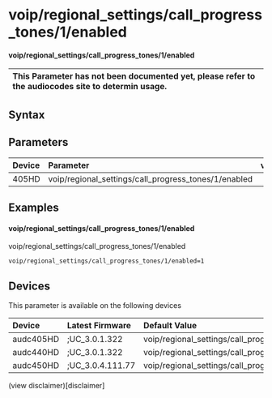﻿---
description: voip/regional_settings/call_progress_tones/1/enabled
search: false
---

# voip/regional_settings/call_progress_tones/1/enabled

#### voip/regional_settings/call_progress_tones/1/enabled


| This Parameter has not been documented yet, please refer to the audiocodes site to determin usage.  | 
| :--- |

## Syntax

## Parameters
|Device|Parameter|value|Description|
|:---|:---|:---|:---|
| 405HD | voip/regional_settings/call_progress_tones/1/enabled |  |  |

## Examples
#### voip/regional_settings/call_progress_tones/1/enabled

voip/regional_settings/call_progress_tones/1/enabled

```
voip/regional_settings/call_progress_tones/1/enabled=1
```

## Devices
This parameter is available on the following devices

| Device | Latest Firmware | Default Value |
|:---|:---|:---|
| audc405HD | ;UC_3.0.1.322 | voip/regional_settings/call_progress_tones/1/enabled=1 
| audc440HD | ;UC_3.0.1.322 | voip/regional_settings/call_progress_tones/1/enabled=1 
| audc450HD | ;UC_3.0.4.111.77 | voip/regional_settings/call_progress_tones/1/enabled=1 

(view disclaimer)[disclaimer]
